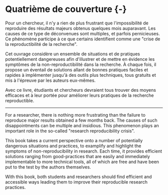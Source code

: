 # Quatrième de couverture  {-}

Pour un chercheur, il n'y a rien de plus frustrant que l'impossibilité de
reproduire des résultats majeurs obtenus quelques mois auparavant. Les causes
de ce type de déconvenues sont multiples, et parfois pernicieuses. Ce phénomène
participe à ce que certains identifient comme une "crise de la reproductibilité
de la recherche".

Cet ouvrage considère un ensemble de situations et de pratiques potentiellement
dangereuses afin d'illustrer et de mettre en évidence les symptômes de la non-reproductibilité dans la recherche. À chaque fois, il propose un éventail
de solutions allant de bonnes pratiques faciles et rapides à implémenter
jusqu'à des outils plus techniques, tous gratuits et mis à l'épreuve par les
auteurs eux-mêmes.

Avec ce livre, étudiants et chercheurs devraient tous trouver des moyens
efficaces et à leur portée pour améliorer leurs pratiques de la recherche
reproductible.

-----

For a researcher, there is nothing more frustrating than the failure to
reproduce major results obtained a few months back. The causes of such
disappointments can be multiple and insidious. This phenomenon plays an
important role in the so-called "research reproducibility crisis".

This book takes a current perspective onto a number of potentially dangerous
situations and practices, to examplify and highlight the symptoms of
non-reproducibility in research. Each time, it provides efficient solutions
ranging from good-practices that are easily and immediately implementable to
more technical tools, all of which are free and have been put to the test by
the authors themselves.

With this book, both students and researchers should find efficient and
accessible ways leading them to improve their reproducible research practices.
